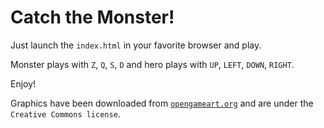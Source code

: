 Catch the Monster!
=============================

Just launch the `index.html` in your favorite browser and play.

Monster plays with `Z`, `Q`, `S`, `D` and hero plays with `UP`, `LEFT`, `DOWN`, `RIGHT`.

Enjoy!

Graphics have been downloaded from [`opengameart.org`][1] and are under the `Creative Commons license`.


  [1]: http://opengameart.org/